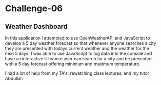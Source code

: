 # Challenge-06

## Weather Dashboard

In this application I attempted to use OpenWeatherAPI and JavaScript to develop a 5 day weather forecast so that whenever anyone searches a city they are presented with todays current weather and the weather for the next 5 days. I was able to use JavaScript to log data into the console and have an interactive UI where user can search for a city and be presented with a 5 day forecast offering minimum and maximum temperature. 

I had a lot of help from my TA's, rewatching class lectures, and my tutor Abdullah
